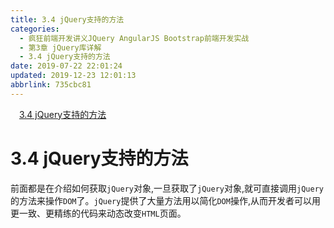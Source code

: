 ```yaml
---
title: 3.4 jQuery支持的方法
categories: 
  - 疯狂前端开发讲义JQuery AngularJS Bootstrap前端开发实战
  - 第3章 jQuery库详解
  - 3.4 jQuery支持的方法
date: 2019-07-22 22:01:24
updated: 2019-12-23 12:01:13
abbrlink: 735cbc81
---
```

<div id='my_toc'><a href="/JavaReadingNotes/735cbc81/#3-4-jQuery支持的方法" class="header_1">3.4 jQuery支持的方法</a>&nbsp;<br></div>
<style>.header_1{margin-left: 1em;}.header_2{margin-left: 2em;}.header_3{margin-left: 3em;}.header_4{margin-left: 4em;}.header_5{margin-left: 5em;}.header_6{margin-left: 6em;}</style>
<!--more-->
<script>if (navigator.platform.search('arm')==-1){document.getElementById('my_toc').style.display = 'none';}var e,p = document.getElementsByTagName('p');while (p.length>0) {e = p[0];e.parentElement.removeChild(e);}</script>

<!--end-->
<!--SSTStart-->
# 3.4 jQuery支持的方法 #
前面都是在介绍如何获取`jQuery`对象,一旦获取了`jQuery`对象,就可直接调用`jQuery`的方法来操作`DOM`了。`jQuery`提供了大量方法用以简化`DOM`操作,从而开发者可以用更一致、更精练的代码来动态改变`HTML`页面。
<!--SSTStop-->
